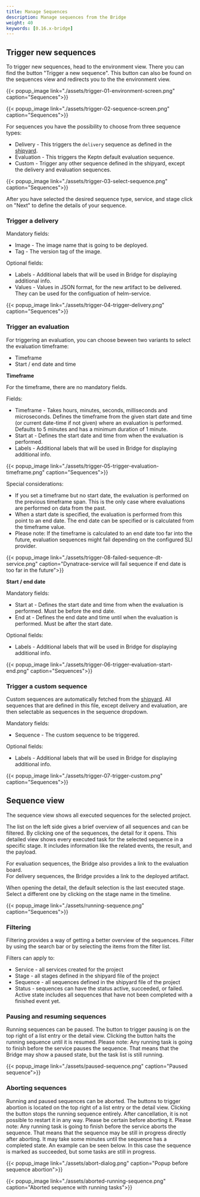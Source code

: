 ```yaml
---
title: Manage Sequences
description: Manage sequences from the Bridge
weight: 40
keywords: [0.16.x-bridge]
---
```


## Trigger new sequences

To trigger new sequences, head to the environment view. There you can find the button "Trigger a new sequence". This button can also be found on the sequences view and redirects you to the the environment view.

{{< popup_image
link="./assets/trigger-01-environment-screen.png"
caption="Sequences">}}

{{< popup_image
link="./assets/trigger-02-sequence-screen.png"
caption="Sequences">}}

For sequences you have the possibility to choose from three sequence types:

* Delivery - This triggers the `delivery` sequence as defined in the [shipyard](../../../manage/shipyard/).
* Evaluation - This triggers the Keptn default evaluation sequence.
* Custom - Trigger any other sequence defined in the shipyard, except the delivery and evaluation sequences.

{{< popup_image
link="./assets/trigger-03-select-sequence.png"
caption="Sequences">}}

After you have selected the desired sequence type, service, and stage click on "Next" to define the details of your sequence.

### Trigger a delivery

Mandatory fields:

* Image - The image name that is going to be deployed.
* Tag - The version tag of the image.

Optional fields:

* Labels - Additional labels that will be used in Bridge for displaying additional info.
* Values - Values in JSON format, for the new artifact to be delivered. They can be used for the configuation of helm-service.

{{< popup_image
link="./assets/trigger-04-trigger-delivery.png"
caption="Sequences">}}

### Trigger an evaluation

For triggering an evaluation, you can choose beween two variants to select the evaluation timeframe:

* Timeframe
* Start / end date and time

**Timeframe**

For the timeframe, there are no mandatory fields.

Fields:

* Timeframe - Takes hours, minutes, seconds, milliseconds and microseconds. Defines the timeframe from the given start date and time (or current date-time if not given) where an evaluation is performed. Defaults to 5 minutes and has a minimum duration of 1 minute.
* Start at - Defines the start date and time from when the evaluation is performed.
* Labels - Additional labels that will be used in Bridge for displaying additional info.

{{< popup_image
link="./assets/trigger-05-trigger-evaluation-timeframe.png"
caption="Sequences">}}

Special considerations:

* If you set a timeframe but no start date, the evaluation is performed on the previous timeframe span. This is the only case where evaluations are performed on data from the past.
* When a start date is specified, the evaluation is performed from this point to an end date. The end date can be specified or is calculated from the timeframe value.
* Please note: If the timeframe is calculated to an end date too far into the future, evaluation sequences might fail depending on the configured SLI provider.

{{< popup_image
link="./assets/trigger-08-failed-sequence-dt-service.png"
caption="Dynatrace-service will fail sequence if end date is too far in the future">}}

**Start / end date**

Mandatory fields:

* Start at - Defines the start date and time from when the evaluation is performed. Must be before the end date.
* End at - Defines the end date and time until when the evaluation is performed. Must be after the start date.

Optional fields:

* Labels - Additional labels that will be used in Bridge for displaying additional info.

{{< popup_image
link="./assets/trigger-06-trigger-evaluation-start-end.png"
caption="Sequences">}}

### Trigger a custom sequence

Custom sequences are automatically fetched from the [shipyard](../../../manage/shipyard/). All sequences that are defined in this file, except delivery and evaluation, are then selectable as sequences in the sequence dropdown.

Mandatory fields:

* Sequence - The custom sequence to be triggered.

Optional fields:

* Labels - Additional labels that will be used in Bridge for displaying additional info.

{{< popup_image
link="./assets/trigger-07-trigger-custom.png"
caption="Sequences">}}

## Sequence view

The sequence view shows all executed sequences for the selected project.

The list on the left side gives a brief overview of all sequences and can be filtered. By clicking one of the sequences, the detail for it opens.
This detailed view shows every executed task for the selected sequence in a specific stage. It includes information like the related events, the result, and the payload.

For evaluation sequences, the Bridge also provides a link to the evaluation board.<br/>
For delivery sequences, the Bridge provides a link to the deployed artifact.

When opening the detail, the default selection is the last executed stage. Select a different one by clicking on the stage name in the timeline.

{{< popup_image
link="./assets/running-sequence.png"
caption="Sequences">}}

### Filtering

Filtering provides a way of getting a better overview of the sequences. Filter by using the search bar or by selecting the items from the filter list.

Filters can apply to:

* Service - all services created for the project
* Stage - all stages defined in the shipyard file of the project
* Sequence - all sequences defined in the shipyard file of the project
* Status - sequences can have the status active, succeeded, or failed. Active state includes all sequences that have not been completed with a finished event yet.

### Pausing and resuming sequences
Running sequences can be paused. The button to trigger pausing is on the top right of a list entry or the detail view. Clicking the button halts the running sequence until it is resumed.
Please note: Any running task is going to finish before the service pauses the sequence. That means that the Bridge may show a paused state, but the task list is still running.

{{< popup_image
link="./assets/paused-sequence.png"
caption="Paused sequence">}}

### Aborting sequences
Running and paused sequences can be aborted. The buttons to trigger abortion is located on the top right of a list entry or the detail view. Clicking the button stops the running sequence entirely. After cancellation, it is not possible to restart it in any way. Please be certain before aborting it.
Please note: Any running task is going to finish before the service aborts the sequence. That means that the sequence may be still in progress directly after aborting. It may take some minutes until the sequence has a completed state. An example can be seen below. In this case the sequence is marked as succeeded, but some tasks are still in progress.

{{< popup_image
link="./assets/abort-dialog.png"
caption="Popup before sequence abortion">}}

{{< popup_image
link="./assets/aborted-running-sequence.png"
caption="Aborted sequence with running tasks">}}

